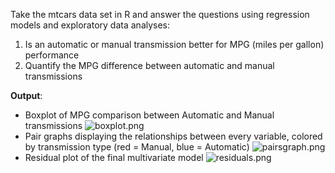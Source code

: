 Take the mtcars data set in R and answer the questions using regression models and exploratory data analyses:

1. Is an automatic or manual transmission better for MPG (miles per gallon) performance
2. Quantify the MPG difference between automatic and manual transmissions

**Output**: 
- Boxplot of MPG comparison between Automatic and Manual transmissions ![boxplot.png](https://github.com/shngli/R-data-analysis/blob/master/mtcars%20multiregressions/boxplot.png)
- Pair graphs displaying the relationships between every variable, colored by transmission type (red = Manual, blue = Automatic) ![pairsgraph.png](https://github.com/shngli/R-data-analysis/blob/master/mtcars%20multiregressions/pairsgraph.png)
- Residual plot of the final multivariate model ![residuals.png](https://github.com/shngli/R-data-analysis/blob/master/mtcars%20multiregressions/residuals.png)
